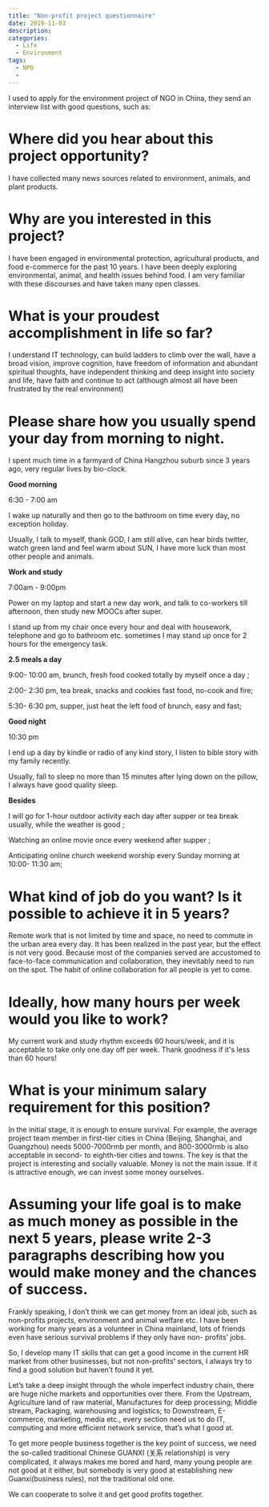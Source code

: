 ```yaml
---
title: "Non-profit project questionnaire"
date: 2019-11-03
description:
categories:
  - Life
  - Environment
tags:
  - NPO
  -
---
```



I used to apply for the environment project of NGO in China, they send an interview list with good questions, such as:


# Where did you hear about this project opportunity?

I have collected many news sources related to environment, animals, and plant products.

# Why are you interested in this project?

I have been engaged in environmental protection, agricultural products, and food e-commerce for the past 10 years. I have been deeply exploring environmental, animal, and health issues behind food. I am very familiar with these discourses and have taken many open classes.

# What is your proudest accomplishment in life so far?

I understand IT technology, can build ladders to climb over the wall, have a broad vision, improve cognition, have freedom of information and abundant spiritual thoughts, have independent thinking and deep insight into society and life, have faith and continue to act (although almost all have been frustrated by the real environment)

# Please share how you usually spend your day from morning to night.

I spent much time in a farmyard of China Hangzhou suburb since 3 years ago, very regular lives by bio-clock.

**Good morning**

6:30 - 7:00 am

I wake up naturally and then go to the bathroom on time every day, no exception holiday.

Usually, I talk to myself, thank GOD, I am still alive, can hear birds twitter, watch green land and feel warm about SUN, I have more luck than most other people and animals.

**Work and study**

7:00am - 9:00pm

Power on my laptop and start a new day work, and talk to co-workers till afternoon, then study new MOOCs after super.

I stand up from my chair once every hour and deal with housework, telephone and go to bathroom etc. sometimes I may stand up once for 2 hours for the emergency task.

**2.5 meals a day**

9:00- 10:00 am, brunch, fresh food cooked totally by myself once a day ;

2:00- 2:30 pm, tea break, snacks and cookies fast food, no-cook and fire;

5:30- 6:30 pm,  supper, just heat the left food of brunch, easy and fast;

**Good night**

10:30 pm

I end up a day by kindle or radio of any kind story, I listen to bible story with my family recently.

Usually, fall to sleep no more than 15 minutes after lying down on the pillow, I always have good quality sleep.

**Besides**

I will go for 1-hour outdoor activity each day after supper or tea break usually, while the weather is good ;

Watching an online movie once every weekend after supper ;

Anticipating online church weekend worship every Sunday morning at 10:00- 11:30 am;

# What kind of job do you want? Is it possible to achieve it in 5 years?

Remote work that is not limited by time and space, no need to commute in the urban area every day. It has been realized in the past year, but the effect is not very good. Because most of the companies served are accustomed to face-to-face communication and collaboration, they inevitably need to run on the spot. The habit of online collaboration for all people is yet to come.

# Ideally, how many hours per week would you like to work?

My current work and study rhythm exceeds 60 hours/week, and it is acceptable to take only one day off per week. Thank goodness if it's less than 60 hours!

# What is your minimum salary requirement for this position?

In the initial stage, it is enough to ensure survival. For example, the average project team member in first-tier cities in China (Beijing, Shanghai, and Guangzhou) needs 5000-7000rmb per month, and 800-3000rmb is also acceptable in second- to eighth-tier cities and towns. The key is that the project is interesting and socially valuable. Money is not the main issue. If it is attractive enough, we can invest some money ourselves.

# Assuming your life goal is to make as much money as possible in the next 5 years, please write 2-3 paragraphs describing how you would make money and the chances of success.

Frankly speaking, I don’t think we can get money from an ideal job, such as non-profits projects, environment and animal welfare etc. I have been working for many years as a volunteer in China mainland, lots of friends even have serious survival problems if they only have non- profits’ jobs.

So, I develop many IT skills that can get a good income in the current HR market from other businesses, but not non-profits’ sectors, I always try to find a good solution but haven’t found it yet.

Let’s take a deep insight through the whole imperfect industry chain, there are huge niche markets and opportunities over there. From the Upstream, Agriculture land of raw material,  Manufactures for deep processing; Middle stream, Packaging, warehousing and logistics; to Downstream, E-commerce, marketing, media etc., every section need us to do IT, computing and more efficient network service, that’s what I good at.

To get more people business together is the key point of success, we need the so-called traditional Chinese GUANXI (关系 relationship) is very complicated, it always makes me bored and hard, many young people are not good at it either, but somebody is very good at establishing new Guanxi(business rules), not the traditional old one.

We can cooperate to solve it and get good profits together.
